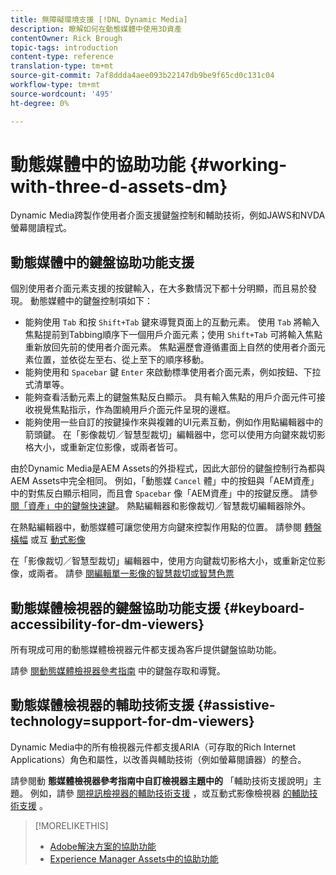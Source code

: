 ```yaml
---
title: 無障礙環境支援 [!DNL Dynamic Media]
description: 瞭解如何在動態媒體中使用3D資產
contentOwner: Rick Brough
topic-tags: introduction
content-type: reference
translation-type: tm+mt
source-git-commit: 7af8ddda4aee093b22147db9be9f65cd0c131c04
workflow-type: tm+mt
source-wordcount: '495'
ht-degree: 0%

---
```



# 動態媒體中的協助功能 {#working-with-three-d-assets-dm}

Dynamic Media跨製作使用者介面支援鍵盤控制和輔助技術，例如JAWS和NVDA螢幕閱讀程式。



## 動態媒體中的鍵盤協助功能支援

個別使用者介面元素支援的按鍵輸入，在大多數情況下都十分明顯，而且易於發現。 動態媒體中的鍵盤控制項如下：

* 能夠使用 `Tab` 和按 `Shift+Tab` 鍵來導覽頁面上的互動元素。
使用 `Tab` 將輸入焦點提前到Tabbing順序下一個用戶介面元素；使用 `Shift+Tab` 可將輸入焦點重新放回先前的使用者介面元素。
焦點遍歷會遵循畫面上自然的使用者介面元素位置，並依從左至右、從上至下的順序移動。
* 能夠使用和 `Spacebar` 鍵 `Enter` 來啟動標準使用者介面元素，例如按鈕、下拉式清單等。
* 能夠查看活動元素上的鍵盤焦點反白顯示。 具有輸入焦點的用戶介面元件可接收視覺焦點指示，作為圍繞用戶介面元件呈現的邊框。
* 能夠使用一些自訂的按鍵操作來與複雜的UI元素互動，例如作用點編輯器中的箭頭鍵。 在「影像裁切／智慧型裁切」編輯器中，您可以使用方向鍵來裁切影格大小，或重新定位影像，或兩者皆可。

由於Dynamic Media是AEM Assets的外掛程式，因此大部份的鍵盤控制行為都與AEM Assets中完全相同。 例如，「動態媒 `Cancel` 體」中的按鈕與「AEM資產」中的對焦反白顯示相同，而且會 `Spacebar` 像「AEM資產」中的按鍵反應。 請參 [閱「資產」中的鍵盤快速鍵](/help/assets/accessibility.md#keyboard-shortcuts)。 熱點編輯器和影像裁切／智慧裁切編輯器除外。

<!-- Keyboarding is the same because Dynamic Media is using the same UI library (Coral 3 (AEM 6.5) or Coral Spectrum (in Skyline)) as entire AEM Assets.  -->

在熱點編輯器中，動態媒體可讓您使用方向鍵來控製作用點的位置。 請參閱 [轉盤橫幅](/help/assets/dynamic-media/carousel-banners.md##adding-hotspots-or-image-maps-to-an-image-banner) 或互 [動式影像](/help/assets/dynamic-media/interactive-images.md#adding-hotspots-to-an-image-banner)

在「影像裁切／智慧型裁切」編輯器中，使用方向鍵裁切影格大小，或重新定位影像，或兩者。 請參 [閱編輯單一影像的智慧裁切或智慧色票](/help/assets/dynamic-media/image-profiles.md#editing-the-smart-crop-or-smart-swatch-of-a-single-image)

<!-- I think we should definitely mention this in the DM-specific area of documentation for keyboard support. -->

<!-- I would not get into much of details of specific keyboard support logic of these editors. One of the reasons - chances are that accessibility support will receive Phase2-like attention, with more holistic approach. -->

## 動態媒體檢視器的鍵盤協助功能支援 {#keyboard-accessibility-for-dm-viewers}

所有現成可用的動態媒體檢視器元件都支援為客戶提供鍵盤協助功能。

請參 [閱動態媒體檢視器參考指南](https://docs.adobe.com/content/help/en/dynamic-media-developer-resources/library/c-keyboard-accessibility.html) 中的鍵盤存取和導覽。

## 動態媒體檢視器的輔助技術支援 {#assistive-technology=support-for-dm-viewers}

Dynamic Media中的所有檢視器元件都支援ARIA（可存取的Rich Internet Applications）角色和屬性，以改善與輔助技術（例如螢幕閱讀器）的整合。

請參閱動 **態媒體檢視器參考指南中自訂檢視器主題中的** 「輔助技術支援說明」主題。 例如，請參 [閱視訊檢視器的輔助技術支援](https://docs.adobe.com/content/help/en/dynamic-media-developer-resources/library/viewers-aem-assets-dmc/video/r-html5-video-viewer-20-assistive.html) ，或互動式影像檢視器 [的輔助技術支援](https://experienceleague.adobe.com/docs/dynamic-media-developer-resources/library/viewers-for-aem-assets-only/interactive-images/c-html5-aem-interactive-image-assistive.html?lang=en#viewers-for-aem-assets-only) 。

>[!MORELIKETHIS]
>
>* [Adobe解決方案的協助功能](https://www.adobe.com/accessibility.html)
>* [Experience Manager Assets中的協助功能](/help/assets/dynamic-media/accessibility-dm.md)

